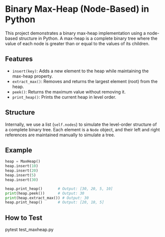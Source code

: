 # Binary Max-Heap (Node-Based) in Python

This project demonstrates a binary max-heap implementation using a node-based structure in Python. A max-heap is a complete binary tree where the value of each node is greater than or equal to the values of its children.

## Features

- `insert(key)`: Adds a new element to the heap while maintaining the max-heap property.
- `extract_max()`: Removes and returns the largest element (root) from the heap.
- `peek()`: Returns the maximum value without removing it.
- `print_heap()`: Prints the current heap in level order.

## Structure

Internally, we use a list (`self.nodes`) to simulate the level-order structure of a complete binary tree. Each element is a `Node` object, and their left and right references are maintained manually to simulate a tree.

## Example

```python
heap = MaxHeap()
heap.insert(10)
heap.insert(20)
heap.insert(5)
heap.insert(30)

heap.print_heap()       # Output: [30, 20, 5, 10]
print(heap.peek())      # Output: 30
print(heap.extract_max()) # Output: 30
heap.print_heap()       # Output: [20, 10, 5]
```

## How to Test 
pytest test_maxheap.py  